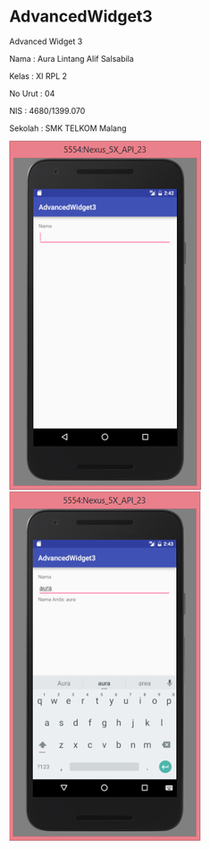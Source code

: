 # AdvancedWidget3
Advanced Widget 3

Nama : Aura Lintang Alif Salsabila

Kelas : XI RPL 2

No Urut : 04

NIS : 4680/1399.070

Sekolah : SMK TELKOM Malang

![screenshoot](https://github.com/auralntng/AdvancedWidget3/blob/master/aw3a.PNG?raw=true)
![screenshoot](https://github.com/auralntng/AdvancedWidget3/blob/master/aw3b.PNG?raw=true)
